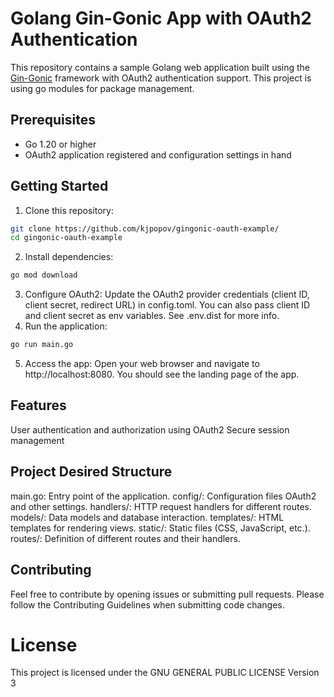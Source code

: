 # Golang Gin-Gonic App with OAuth2 Authentication

This repository contains a sample Golang web application built using the [Gin-Gonic](https://github.com/gin-gonic/gin) framework with OAuth2 authentication support.
This project is using go modules for package management.

## Prerequisites
- Go 1.20 or higher
- OAuth2 application registered and configuration settings in hand

## Getting Started
1. Clone this repository:
```bash
git clone https://github.com/kjpopov/gingonic-oauth-example/
cd gingonic-oauth-example
```
2. Install dependencies:
```bash
go mod download
```
3. Configure OAuth2:
Update the OAuth2 provider credentials (client ID, client secret, redirect URL) in config.toml. You can also pass client ID and client secret as env variables. See .env.dist for more info.
4. Run the application:
```bash
go run main.go
```
5. Access the app:
Open your web browser and navigate to http://localhost:8080. You should see the landing page of the app.

## Features
User authentication and authorization using OAuth2
Secure session management

## Project Desired Structure
main.go: Entry point of the application.
config/: Configuration files OAuth2 and other settings.
handlers/: HTTP request handlers for different routes.
models/: Data models and database interaction.
templates/: HTML templates for rendering views.
static/: Static files (CSS, JavaScript, etc.).
routes/: Definition of different routes and their handlers.

## Contributing
Feel free to contribute by opening issues or submitting pull requests. Please follow the Contributing Guidelines when submitting code changes.

# License
This project is licensed under the GNU GENERAL PUBLIC LICENSE Version 3